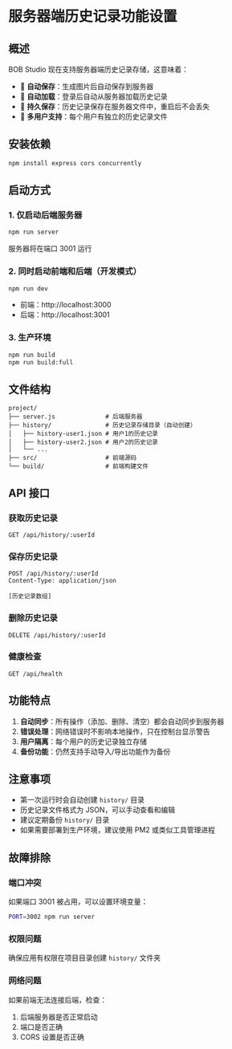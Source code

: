 # 服务器端历史记录功能设置

## 概述

BOB Studio 现在支持服务器端历史记录存储，这意味着：
- 🔄 **自动保存**：生成图片后自动保存到服务器
- 🔄 **自动加载**：登录后自动从服务器加载历史记录
- 💾 **持久保存**：历史记录保存在服务器文件中，重启后不会丢失
- 👥 **多用户支持**：每个用户有独立的历史记录文件

## 安装依赖

```bash
npm install express cors concurrently
```

## 启动方式

### 1. 仅启动后端服务器
```bash
npm run server
```
服务器将在端口 3001 运行

### 2. 同时启动前端和后端（开发模式）
```bash
npm run dev
```
- 前端：http://localhost:3000
- 后端：http://localhost:3001

### 3. 生产环境
```bash
npm run build
npm run build:full
```

## 文件结构

```
project/
├── server.js              # 后端服务器
├── history/               # 历史记录存储目录（自动创建）
│   ├── history-user1.json # 用户1的历史记录
│   ├── history-user2.json # 用户2的历史记录
│   └── ...
├── src/                   # 前端源码
└── build/                 # 前端构建文件
```

## API 接口

### 获取历史记录
```
GET /api/history/:userId
```

### 保存历史记录
```
POST /api/history/:userId
Content-Type: application/json

[历史记录数组]
```

### 删除历史记录
```
DELETE /api/history/:userId
```

### 健康检查
```
GET /api/health
```

## 功能特点

1. **自动同步**：所有操作（添加、删除、清空）都会自动同步到服务器
2. **错误处理**：网络错误时不影响本地操作，只在控制台显示警告
3. **用户隔离**：每个用户的历史记录独立存储
4. **备份功能**：仍然支持手动导入/导出功能作为备份

## 注意事项

- 第一次运行时会自动创建 `history/` 目录
- 历史记录文件格式为 JSON，可以手动查看和编辑
- 建议定期备份 `history/` 目录
- 如果需要部署到生产环境，建议使用 PM2 或类似工具管理进程

## 故障排除

### 端口冲突
如果端口 3001 被占用，可以设置环境变量：
```bash
PORT=3002 npm run server
```

### 权限问题
确保应用有权限在项目目录创建 `history/` 文件夹

### 网络问题
如果前端无法连接后端，检查：
1. 后端服务器是否正常启动
2. 端口是否正确
3. CORS 设置是否正确